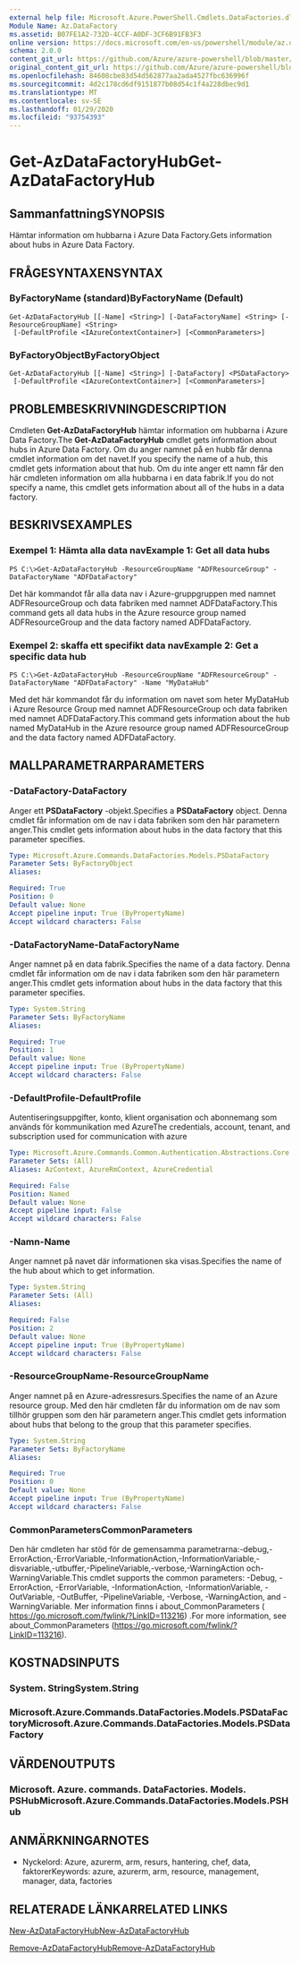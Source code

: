 ```yaml
---
external help file: Microsoft.Azure.PowerShell.Cmdlets.DataFactories.dll-Help.xml
Module Name: Az.DataFactory
ms.assetid: B07FE1A2-732D-4CCF-A0DF-3CF6B91FB3F3
online version: https://docs.microsoft.com/en-us/powershell/module/az.datafactory/get-azdatafactoryhub
schema: 2.0.0
content_git_url: https://github.com/Azure/azure-powershell/blob/master/src/DataFactory/DataFactoryV2/help/Get-AzDataFactoryHub.md
original_content_git_url: https://github.com/Azure/azure-powershell/blob/master/src/DataFactory/DataFactoryV2/help/Get-AzDataFactoryHub.md
ms.openlocfilehash: 84608cbe83d54d562877aa2ada4527fbc636996f
ms.sourcegitcommit: 4d2c178cd6df9151877b08d54c1f4a228dbec9d1
ms.translationtype: MT
ms.contentlocale: sv-SE
ms.lasthandoff: 01/29/2020
ms.locfileid: "93754393"
---
```

# <span data-ttu-id="d5d3a-101">Get-AzDataFactoryHub</span><span class="sxs-lookup"><span data-stu-id="d5d3a-101">Get-AzDataFactoryHub</span></span>

## <span data-ttu-id="d5d3a-102">Sammanfattning</span><span class="sxs-lookup"><span data-stu-id="d5d3a-102">SYNOPSIS</span></span>
<span data-ttu-id="d5d3a-103">Hämtar information om hubbarna i Azure Data Factory.</span><span class="sxs-lookup"><span data-stu-id="d5d3a-103">Gets information about hubs in Azure Data Factory.</span></span>

## <span data-ttu-id="d5d3a-104">FRÅGESYNTAXEN</span><span class="sxs-lookup"><span data-stu-id="d5d3a-104">SYNTAX</span></span>

### <span data-ttu-id="d5d3a-105">ByFactoryName (standard)</span><span class="sxs-lookup"><span data-stu-id="d5d3a-105">ByFactoryName (Default)</span></span>
```
Get-AzDataFactoryHub [[-Name] <String>] [-DataFactoryName] <String> [-ResourceGroupName] <String>
 [-DefaultProfile <IAzureContextContainer>] [<CommonParameters>]
```

### <span data-ttu-id="d5d3a-106">ByFactoryObject</span><span class="sxs-lookup"><span data-stu-id="d5d3a-106">ByFactoryObject</span></span>
```
Get-AzDataFactoryHub [[-Name] <String>] [-DataFactory] <PSDataFactory>
 [-DefaultProfile <IAzureContextContainer>] [<CommonParameters>]
```

## <span data-ttu-id="d5d3a-107">PROBLEMBESKRIVNING</span><span class="sxs-lookup"><span data-stu-id="d5d3a-107">DESCRIPTION</span></span>
<span data-ttu-id="d5d3a-108">Cmdleten **Get-AzDataFactoryHub** hämtar information om hubbarna i Azure Data Factory.</span><span class="sxs-lookup"><span data-stu-id="d5d3a-108">The **Get-AzDataFactoryHub** cmdlet gets information about hubs in Azure Data Factory.</span></span>
<span data-ttu-id="d5d3a-109">Om du anger namnet på en hubb får denna cmdlet information om det navet.</span><span class="sxs-lookup"><span data-stu-id="d5d3a-109">If you specify the name of a hub, this cmdlet gets information about that hub.</span></span>
<span data-ttu-id="d5d3a-110">Om du inte anger ett namn får den här cmdleten information om alla hubbarna i en data fabrik.</span><span class="sxs-lookup"><span data-stu-id="d5d3a-110">If you do not specify a name, this cmdlet gets information about all of the hubs in a data factory.</span></span>

## <span data-ttu-id="d5d3a-111">BESKRIVS</span><span class="sxs-lookup"><span data-stu-id="d5d3a-111">EXAMPLES</span></span>

### <span data-ttu-id="d5d3a-112">Exempel 1: Hämta alla data nav</span><span class="sxs-lookup"><span data-stu-id="d5d3a-112">Example 1: Get all data hubs</span></span>
```
PS C:\>Get-AzDataFactoryHub -ResourceGroupName "ADFResourceGroup" -DataFactoryName "ADFDataFactory"
```

<span data-ttu-id="d5d3a-113">Det här kommandot får alla data nav i Azure-gruppgruppen med namnet ADFResourceGroup och data fabriken med namnet ADFDataFactory.</span><span class="sxs-lookup"><span data-stu-id="d5d3a-113">This command gets all data hubs in the Azure resource group named ADFResourceGroup and the data factory named ADFDataFactory.</span></span>

### <span data-ttu-id="d5d3a-114">Exempel 2: skaffa ett specifikt data nav</span><span class="sxs-lookup"><span data-stu-id="d5d3a-114">Example 2: Get a specific data hub</span></span>
```
PS C:\>Get-AzDataFactoryHub -ResourceGroupName "ADFResourceGroup" -DataFactoryName "ADFDataFactory" -Name "MyDataHub"
```

<span data-ttu-id="d5d3a-115">Med det här kommandot får du information om navet som heter MyDataHub i Azure Resource Group med namnet ADFResourceGroup och data fabriken med namnet ADFDataFactory.</span><span class="sxs-lookup"><span data-stu-id="d5d3a-115">This command gets information about the hub named MyDataHub in the Azure resource group named ADFResourceGroup and the data factory named ADFDataFactory.</span></span>

## <span data-ttu-id="d5d3a-116">MALLPARAMETRAR</span><span class="sxs-lookup"><span data-stu-id="d5d3a-116">PARAMETERS</span></span>

### <span data-ttu-id="d5d3a-117">-DataFactory</span><span class="sxs-lookup"><span data-stu-id="d5d3a-117">-DataFactory</span></span>
<span data-ttu-id="d5d3a-118">Anger ett **PSDataFactory** -objekt.</span><span class="sxs-lookup"><span data-stu-id="d5d3a-118">Specifies a **PSDataFactory** object.</span></span>
<span data-ttu-id="d5d3a-119">Denna cmdlet får information om de nav i data fabriken som den här parametern anger.</span><span class="sxs-lookup"><span data-stu-id="d5d3a-119">This cmdlet gets information about hubs in the data factory that this parameter specifies.</span></span>

```yaml
Type: Microsoft.Azure.Commands.DataFactories.Models.PSDataFactory
Parameter Sets: ByFactoryObject
Aliases:

Required: True
Position: 0
Default value: None
Accept pipeline input: True (ByPropertyName)
Accept wildcard characters: False
```

### <span data-ttu-id="d5d3a-120">-DataFactoryName</span><span class="sxs-lookup"><span data-stu-id="d5d3a-120">-DataFactoryName</span></span>
<span data-ttu-id="d5d3a-121">Anger namnet på en data fabrik.</span><span class="sxs-lookup"><span data-stu-id="d5d3a-121">Specifies the name of a data factory.</span></span>
<span data-ttu-id="d5d3a-122">Denna cmdlet får information om de nav i data fabriken som den här parametern anger.</span><span class="sxs-lookup"><span data-stu-id="d5d3a-122">This cmdlet gets information about hubs in the data factory that this parameter specifies.</span></span>

```yaml
Type: System.String
Parameter Sets: ByFactoryName
Aliases:

Required: True
Position: 1
Default value: None
Accept pipeline input: True (ByPropertyName)
Accept wildcard characters: False
```

### <span data-ttu-id="d5d3a-123">-DefaultProfile</span><span class="sxs-lookup"><span data-stu-id="d5d3a-123">-DefaultProfile</span></span>
<span data-ttu-id="d5d3a-124">Autentiseringsuppgifter, konto, klient organisation och abonnemang som används för kommunikation med Azure</span><span class="sxs-lookup"><span data-stu-id="d5d3a-124">The credentials, account, tenant, and subscription used for communication with azure</span></span>

```yaml
Type: Microsoft.Azure.Commands.Common.Authentication.Abstractions.Core.IAzureContextContainer
Parameter Sets: (All)
Aliases: AzContext, AzureRmContext, AzureCredential

Required: False
Position: Named
Default value: None
Accept pipeline input: False
Accept wildcard characters: False
```

### <span data-ttu-id="d5d3a-125">-Namn</span><span class="sxs-lookup"><span data-stu-id="d5d3a-125">-Name</span></span>
<span data-ttu-id="d5d3a-126">Anger namnet på navet där informationen ska visas.</span><span class="sxs-lookup"><span data-stu-id="d5d3a-126">Specifies the name of the hub about which to get information.</span></span>

```yaml
Type: System.String
Parameter Sets: (All)
Aliases:

Required: False
Position: 2
Default value: None
Accept pipeline input: True (ByPropertyName)
Accept wildcard characters: False
```

### <span data-ttu-id="d5d3a-127">-ResourceGroupName</span><span class="sxs-lookup"><span data-stu-id="d5d3a-127">-ResourceGroupName</span></span>
<span data-ttu-id="d5d3a-128">Anger namnet på en Azure-adressresurs.</span><span class="sxs-lookup"><span data-stu-id="d5d3a-128">Specifies the name of an Azure resource group.</span></span>
<span data-ttu-id="d5d3a-129">Med den här cmdleten får du information om de nav som tillhör gruppen som den här parametern anger.</span><span class="sxs-lookup"><span data-stu-id="d5d3a-129">This cmdlet gets information about hubs that belong to the group that this parameter specifies.</span></span>

```yaml
Type: System.String
Parameter Sets: ByFactoryName
Aliases:

Required: True
Position: 0
Default value: None
Accept pipeline input: True (ByPropertyName)
Accept wildcard characters: False
```

### <span data-ttu-id="d5d3a-130">CommonParameters</span><span class="sxs-lookup"><span data-stu-id="d5d3a-130">CommonParameters</span></span>
<span data-ttu-id="d5d3a-131">Den här cmdleten har stöd för de gemensamma parametrarna:-debug,-ErrorAction,-ErrorVariable,-InformationAction,-InformationVariable,-disvariable,-utbuffer,-PipelineVariable,-verbose,-WarningAction och-WarningVariable.</span><span class="sxs-lookup"><span data-stu-id="d5d3a-131">This cmdlet supports the common parameters: -Debug, -ErrorAction, -ErrorVariable, -InformationAction, -InformationVariable, -OutVariable, -OutBuffer, -PipelineVariable, -Verbose, -WarningAction, and -WarningVariable.</span></span> <span data-ttu-id="d5d3a-132">Mer information finns i about_CommonParameters ( https://go.microsoft.com/fwlink/?LinkID=113216) .</span><span class="sxs-lookup"><span data-stu-id="d5d3a-132">For more information, see about_CommonParameters (https://go.microsoft.com/fwlink/?LinkID=113216).</span></span>

## <span data-ttu-id="d5d3a-133">KOSTNADS</span><span class="sxs-lookup"><span data-stu-id="d5d3a-133">INPUTS</span></span>

### <span data-ttu-id="d5d3a-134">System. String</span><span class="sxs-lookup"><span data-stu-id="d5d3a-134">System.String</span></span>

### <span data-ttu-id="d5d3a-135">Microsoft.Azure.Commands.DataFactories.Models.PSDataFactory</span><span class="sxs-lookup"><span data-stu-id="d5d3a-135">Microsoft.Azure.Commands.DataFactories.Models.PSDataFactory</span></span>

## <span data-ttu-id="d5d3a-136">VÄRDEN</span><span class="sxs-lookup"><span data-stu-id="d5d3a-136">OUTPUTS</span></span>

### <span data-ttu-id="d5d3a-137">Microsoft. Azure. commands. DataFactories. Models. PSHub</span><span class="sxs-lookup"><span data-stu-id="d5d3a-137">Microsoft.Azure.Commands.DataFactories.Models.PSHub</span></span>

## <span data-ttu-id="d5d3a-138">ANMÄRKNINGAR</span><span class="sxs-lookup"><span data-stu-id="d5d3a-138">NOTES</span></span>
* <span data-ttu-id="d5d3a-139">Nyckelord: Azure, azurerm, arm, resurs, hantering, chef, data, faktorer</span><span class="sxs-lookup"><span data-stu-id="d5d3a-139">Keywords: azure, azurerm, arm, resource, management, manager, data, factories</span></span>

## <span data-ttu-id="d5d3a-140">RELATERADE LÄNKAR</span><span class="sxs-lookup"><span data-stu-id="d5d3a-140">RELATED LINKS</span></span>

[<span data-ttu-id="d5d3a-141">New-AzDataFactoryHub</span><span class="sxs-lookup"><span data-stu-id="d5d3a-141">New-AzDataFactoryHub</span></span>](./New-AzDataFactoryHub.md)

[<span data-ttu-id="d5d3a-142">Remove-AzDataFactoryHub</span><span class="sxs-lookup"><span data-stu-id="d5d3a-142">Remove-AzDataFactoryHub</span></span>](./Remove-AzDataFactoryHub.md)


